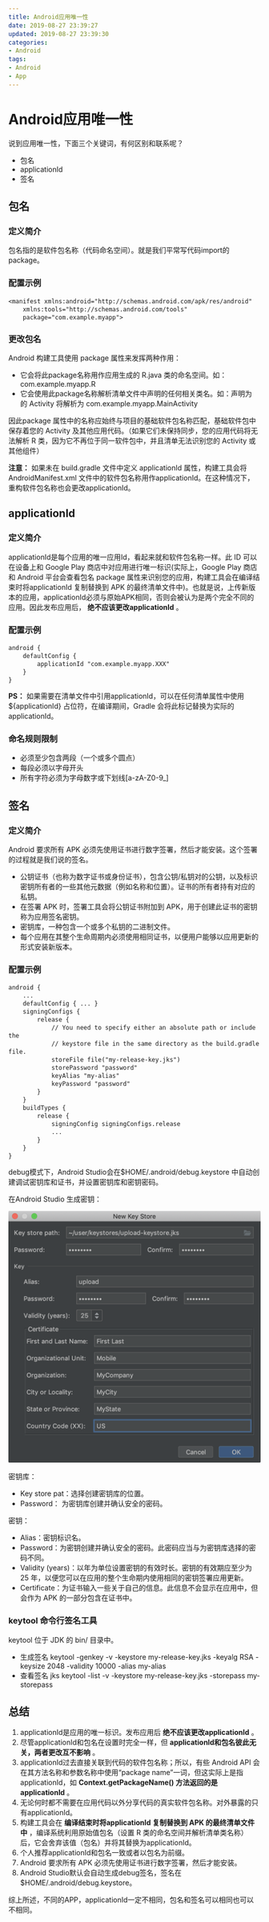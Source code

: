 ```yaml
---
title: Android应用唯一性
date: 2019-08-27 23:39:27
updated: 2019-08-27 23:39:30
categories:
- Android
tags:
- Android
- App
---
```


# Android应用唯一性

说到应用唯一性，下面三个关键词，有何区别和联系呢？

* 包名
* applicationId
* 签名

## 包名

### 定义简介

包名指的是软件包名称（代码命名空间）。就是我们平常写代码import的package。

### 配置示例

```包名
<manifest xmlns:android="http://schemas.android.com/apk/res/android"
    xmlns:tools="http://schemas.android.com/tools"
    package="com.example.myapp">
```

### 更改包名

Android 构建工具使用 package 属性来发挥两种作用：

* 它会将此package名称用作应用生成的 R.java 类的命名空间。如：com.example.myapp.R
* 它会使用此package名称解析清单文件中声明的任何相关类名。如：声明为 <activity android:name=".MainActivity"> 的 Activity 将解析为 com.example.myapp.MainActivity

因此package 属性中的名称应始终与项目的基础软件包名称匹配，基础软件包中保存着您的 Activity 及其他应用代码。（如果它们未保持同步，您的应用代码将无法解析 R 类，因为它不再位于同一软件包中，并且清单无法识别您的 Activity 或其他组件）

**注意：** 如果未在 build.gradle 文件中定义 applicationId 属性，构建工具会将 AndroidManifest.xml 文件中的软件包名称用作applicationId。在这种情况下，重构软件包名称也会更改applicationId。

## applicationId

### 定义简介

applicationId是每个应用的唯一应用Id，看起来就和软件包名称一样。此 ID 可以在设备上和 Google Play 商店中对应用进行唯一标识(实际上，Google Play 商店和 Android 平台会查看包名 package 属性来识别您的应用，构建工具会在编译结束时将applicationId 复制替换到 APK 的最终清单文件中)。也就是说，上传新版本的应用，applicationId必须与原始APK相同，否则会被认为是两个完全不同的应用。因此发布应用后， **绝不应该更改applicationId** 。

### 配置示例

```applicationId
android {
    defaultConfig {
        applicationId "com.example.myapp.XXX"
    }
}
```

**PS：** 如果需要在清单文件中引用applicationId，可以在任何清单属性中使用 ${applicationId} 占位符，在编译期间，Gradle 会将此标记替换为实际的applicationId。

### 命名规则限制

* 必须至少包含两段（一个或多个圆点）
* 每段必须以字母开头
* 所有字符必须为字母数字或下划线[a-zA-Z0-9_]

## 签名

### 定义简介

Android 要求所有 APK 必须先使用证书进行数字签署，然后才能安装。这个签署的过程就是我们说的签名。

* 公钥证书（也称为数字证书或身份证书），包含公钥/私钥对的公钥，以及标识密钥所有者的一些其他元数据（例如名称和位置）。证书的所有者持有对应的私钥。
* 在签署 APK 时，签署工具会将公钥证书附加到 APK，用于创建此证书的密钥称为应用签名密钥。
* 密钥库，一种包含一个或多个私钥的二进制文件。
* 每个应用在其整个生命周期内必须使用相同证书，以便用户能够以应用更新的形式安装新版本。

### 配置示例

```签名配置
android {
    ...
    defaultConfig { ... }
    signingConfigs {
        release {
            // You need to specify either an absolute path or include the
            // keystore file in the same directory as the build.gradle file.
            storeFile file("my-release-key.jks")
            storePassword "password"
            keyAlias "my-alias"
            keyPassword "password"
        }
    }
    buildTypes {
        release {
            signingConfig signingConfigs.release
            ...
        }
    }
}
```

debug模式下，Android Studio会在$HOME/.android/debug.keystore 中自动创建调试密钥库和证书，并设置密钥库和密钥密码。

在Android Studio 生成密钥：

<center>

![New Key Store](/assert/img/app/appuniqueness/keystore-example.png)

</center>

密钥库：

* Key store pat：选择创建密钥库的位置。
* Password： 为密钥库创建并确认安全的密码。

密钥：

* Alias：密钥标识名。
* Password：为密钥创建并确认安全的密码。此密码应当与为密钥库选择的密码不同。
* Validity (years)：以年为单位设置密钥的有效时长。密钥的有效期应至少为 25 年，以便您可以在应用的整个生命期内使用相同的密钥签署应用更新。
* Certificate：为证书输入一些关于自己的信息。此信息不会显示在应用中，但会作为 APK 的一部分包含在证书中。

### keytool 命令行签名工具

keytool 位于 JDK 的 bin/ 目录中。

* 生成签名 keytool -genkey -v -keystore my-release-key.jks -keyalg RSA -keysize 2048 -validity 10000 -alias my-alias
* 查看签名 jks keytool -list -v -keystore my-release-key.jks -storepass my-storepass

## 总结

1. applicationId是应用的唯一标识。发布应用后 **绝不应该更改applicationId** 。
2. 尽管applicationId和包名在设置时完全一样，但 **applicationId和包名彼此无关，两者更改互不影响** 。
3. applicationId过去直接关联到代码的软件包名称；所以，有些 Android API 会在其方法名称和参数名称中使用“package name”一词，但这实际上是指applicationId，如 **Context.getPackageName() 方法返回的是applicationId** 。
4. 无论何时都不需要在应用代码以外分享代码的真实软件包名称。对外暴露的只有applicationId。
5. 构建工具会在 **编译结束时将applicationId 复制替换到 APK 的最终清单文件中** ，编译系统利用原始值包名（设置 R 类的命名空间并解析清单类名称）后，它会舍弃该值（包名）并将其替换为applicationId。
6. 个人推荐applicationId和包名一致或者以包名为前缀。
7. Android 要求所有 APK 必须先使用证书进行数字签署，然后才能安装。
8. Android Studio默认会自动生成debug签名，签名在$HOME/.android/debug.keystore。

综上所述，不同的APP，applicationId一定不相同，包名和签名可以相同也可以不相同。
